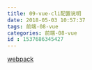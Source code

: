```yaml
---
title: 09-vue-cli配置说明
date: 2018-05-03 10:57:37
tags: 前端-08-vue
categories: 前端-08-vue
id : 1537686345427
---
```

[webpack](https://juejin.im/post/5a531f4c6fb9a01cb80f926f)